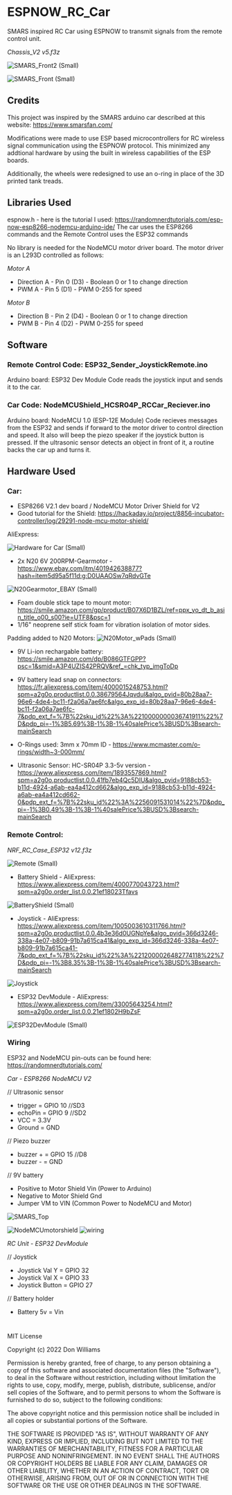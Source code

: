 # ESPNOW_RC_Car
SMARS inspired RC Car using ESPNOW to transmit signals from the remote control unit.

*Chassis_V2 v5.f3z*

![SMARS_Front2 (Small)](https://user-images.githubusercontent.com/31633408/154858392-5e5795cd-c237-4288-9b03-29d3a9e27979.JPG)

![SMARS_Front (Small)](https://user-images.githubusercontent.com/31633408/154858401-9d689487-f38e-4935-af7b-f4cb5bdc9f87.JPG)

## Credits
This project was inspired by the SMARS arduino car described at this website:  https://www.smarsfan.com/ 

Modifications were made to use ESP based microcontrollers for RC wireless signal communication using the ESPNOW protocol. This minimized any addtional hardware by using the built in wireless capabilities of the ESP boards.  

Additionally, the wheels were redesigned to use an o-ring in place of the 3D printed tank treads.

## Libraries Used
espnow.h - here is the tutorial I used:  https://randomnerdtutorials.com/esp-now-esp8266-nodemcu-arduino-ide/
The car uses the ESP8266 commands and the Remote Control uses the ESP32 commands

No library is needed for the NodeMCU motor driver board.  The motor driver is an L293D controlled as follows:

*Motor A*
*   Direction A - Pin 0 (D3) - Boolean 0 or 1 to change direction
*   PWM A - Pin 5 (D1) - PWM 0-255 for speed

*Motor B*
*   Direction B - Pin 2 (D4) - Boolean 0 or 1 to change direction
*   PWM B - Pin 4 (D2) - PWM 0-255 for speed

## Software

### Remote Control Code: ESP32_Sender_JoystickRemote.ino

Arduino board:  ESP32 Dev Module
Code reads the joystick input and sends it to the car.

### Car Code:  NodeMCUShield_HCSR04P_RCCar_Reciever.ino

Arduino board:  NodeMCU 1.0 (ESP-12E Module)
Code recieves messages from the ESP32 and sends if forward to the motor driver to control direction and speed.  It also will beep the piezo speaker if the joystick button is pressed.  If the ultrasonic sensor detects an object in front of it, a routine backs the car up and turns it.

## Hardware Used
### Car:

* ESP8266 V2.1 dev board / NodeMCU Motor Driver Shield for V2
* Good tutorial for the Shield:  https://hackaday.io/project/8856-incubator-controller/log/29291-node-mcu-motor-shield/

AliExpress:

![Hardware for Car (Small)](https://user-images.githubusercontent.com/31633408/154859309-e9f4c030-92cf-432e-9de8-466fb84d33d9.png)

* 2x N20 6V 200RPM-Gearmotor - https://www.ebay.com/itm/401942638877?hash=item5d95a5f11d:g:D0UAAOSw7qRdvGTe

![N20Gearmotor_EBAY (Small)](https://user-images.githubusercontent.com/31633408/154859640-fb53e11e-c439-4eb9-92da-47428377f409.png)

* Foam double stick tape to mount motor:  https://smile.amazon.com/gp/product/B07X6D1BZL/ref=ppx_yo_dt_b_asin_title_o00_s00?ie=UTF8&psc=1
* 1/16" neoprene self stick foam for vibration isolation of motor sides.

Padding added to N20 Motors:
![N20Motor_wPads (Small)](https://user-images.githubusercontent.com/31633408/155830298-f5caad34-54e4-4328-8d17-270b73a4433b.png)


* 9V Li-ion rechargable battery:  https://smile.amazon.com/dp/B086GTFGPP?psc=1&smid=A3P4UZIS42PRQV&ref_=chk_typ_imgToDp

* 9V battery lead snap on connectors:  https://fr.aliexpress.com/item/4000015248753.html?spm=a2g0o.productlist.0.0.38679564Jqvdul&algo_pvid=80b28aa7-96e6-4de4-bc11-f2a06a7ae6fc&algo_exp_id=80b28aa7-96e6-4de4-bc11-f2a06a7ae6fc-7&pdp_ext_f=%7B%22sku_id%22%3A%2210000000036741911%22%7D&pdp_pi=-1%3B5.69%3B-1%3B-1%40salePrice%3BUSD%3Bsearch-mainSearch

* O-Rings used: 3mm x 70mm ID - https://www.mcmaster.com/o-rings/width~3-000mm/
* Ultrasonic Sensor:  HC-SR04P 3.3-5v version - https://www.aliexpress.com/item/1893557869.html?spm=a2g0o.productlist.0.0.41fb7eb4Qc5DIU&algo_pvid=9188cb53-b11d-4924-a6ab-ea4a412cd662&algo_exp_id=9188cb53-b11d-4924-a6ab-ea4a412cd662-0&pdp_ext_f=%7B%22sku_id%22%3A%2256091531014%22%7D&pdp_pi=-1%3B0.49%3B-1%3B-1%40salePrice%3BUSD%3Bsearch-mainSearch



### Remote Control:

*NRF_RC_Case_ESP32 v12.f3z*

![Remote (Small)](https://user-images.githubusercontent.com/31633408/154870419-98e65940-ab3a-4ba7-a9d4-0412f0565f24.JPG)

* Battery Shield - AliExpress:  https://www.aliexpress.com/item/4000770043723.html?spm=a2g0o.order_list.0.0.21ef18023Tfavs

![BatteryShield (Small)](https://user-images.githubusercontent.com/31633408/154859715-a21fea8a-552e-4508-8b71-5048c8dc13ff.png)

* Joystick - AliExpress:  https://www.aliexpress.com/item/1005003610311766.html?spm=a2g0o.productlist.0.0.4b3e36d0UGNpYe&algo_pvid=366d3246-338a-4e07-b809-91b7a615ca41&algo_exp_id=366d3246-338a-4e07-b809-91b7a615ca41-7&pdp_ext_f=%7B%22sku_id%22%3A%2212000026482774118%22%7D&pdp_pi=-1%3B8.35%3B-1%3B-1%40salePrice%3BUSD%3Bsearch-mainSearch

![Joystick](https://user-images.githubusercontent.com/31633408/154859898-225f9219-8ac5-4464-83e6-9c9e899687ce.png)

* ESP32 DevModule - AliExpress:  https://www.aliexpress.com/item/33005643254.html?spm=a2g0o.order_list.0.0.21ef1802H9bZsF

![ESP32DevModule (Small)](https://user-images.githubusercontent.com/31633408/154870682-14bb8aa2-2308-4b67-b38d-94db83824840.png)

### Wiring
ESP32 and NodeMCU pin-outs can be found here:  https://randomnerdtutorials.com/

*Car - ESP8266 NodeMCU V2*

// Ultrasonic sensor
* trigger = GPIO 10  //SD3
* echoPin = GPIO 9  //SD2
* VCC = 3.3V
* Ground = GND

// Piezo buzzer
* buzzer + = GPIO 15  //D8
* buzzer - = GND

// 9V battery
* Positive to Motor Shield Vin (Power to Arduino)
* Negative to Motor Shield Gnd
* Jumper VM to VIN (Common Power to NodeMCU and Motor)

![SMARS_Top](https://user-images.githubusercontent.com/31633408/155014446-86ab87a4-6f71-417b-b213-48ac07698e6a.JPG)

![NodeMCUmotorshield](https://user-images.githubusercontent.com/31633408/155014308-823ba2da-41f3-4c25-80e1-b46128067e5a.jpg)
![wiring](https://user-images.githubusercontent.com/31633408/155016361-c054e04d-26e8-4b5f-9e44-23a4b1a1fbbe.png)

*RC Unit - ESP32 DevModule*

// Joystick
* Joystick Val Y = GPIO 32
* Joystick Val X = GPIO 33
* Joystick Button = GPIO 27

// Battery holder
* Battery 5v = Vin


# 
MIT License

Copyright (c) 2022 Don Williams

Permission is hereby granted, free of charge, to any person obtaining a copy
of this software and associated documentation files (the "Software"), to deal
in the Software without restriction, including without limitation the rights
to use, copy, modify, merge, publish, distribute, sublicense, and/or sell
copies of the Software, and to permit persons to whom the Software is
furnished to do so, subject to the following conditions:

The above copyright notice and this permission notice shall be included in all
copies or substantial portions of the Software.

THE SOFTWARE IS PROVIDED "AS IS", WITHOUT WARRANTY OF ANY KIND, EXPRESS OR
IMPLIED, INCLUDING BUT NOT LIMITED TO THE WARRANTIES OF MERCHANTABILITY,
FITNESS FOR A PARTICULAR PURPOSE AND NONINFRINGEMENT. IN NO EVENT SHALL THE
AUTHORS OR COPYRIGHT HOLDERS BE LIABLE FOR ANY CLAIM, DAMAGES OR OTHER
LIABILITY, WHETHER IN AN ACTION OF CONTRACT, TORT OR OTHERWISE, ARISING FROM,
OUT OF OR IN CONNECTION WITH THE SOFTWARE OR THE USE OR OTHER DEALINGS IN THE
SOFTWARE.


